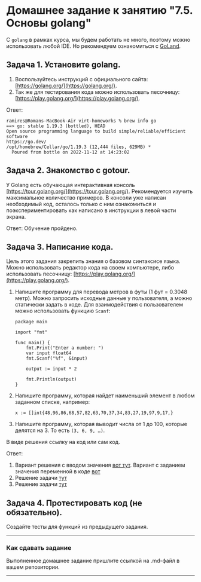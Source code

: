 # Домашнее задание к занятию "7.5. Основы golang"

С `golang` в рамках курса, мы будем работать не много, поэтому можно использовать любой IDE. 
Но рекомендуем ознакомиться с [GoLand](https://www.jetbrains.com/ru-ru/go/).  

## Задача 1. Установите golang.
1. Воспользуйтесь инструкций с официального сайта: [https://golang.org/](https://golang.org/).
2. Так же для тестирования кода можно использовать песочницу: [https://play.golang.org/](https://play.golang.org/).

Ответ:
```
ramires@Romans-MacBook-Air virt-homeworks % brew info go
==> go: stable 1.19.3 (bottled), HEAD
Open source programming language to build simple/reliable/efficient software
https://go.dev/
/opt/homebrew/Cellar/go/1.19.3 (12,444 files, 629MB) *
  Poured from bottle on 2022-11-12 at 14:23:02
```

## Задача 2. Знакомство с gotour.
У Golang есть обучающая интерактивная консоль [https://tour.golang.org/](https://tour.golang.org/). 
Рекомендуется изучить максимальное количество примеров. В консоли уже написан необходимый код, 
осталось только с ним ознакомиться и поэкспериментировать как написано в инструкции в левой части экрана.  

Ответ:
Обучение пройдено.

## Задача 3. Написание кода. 
Цель этого задания закрепить знания о базовом синтаксисе языка. Можно использовать редактор кода 
на своем компьютере, либо использовать песочницу: [https://play.golang.org/](https://play.golang.org/).

1. Напишите программу для перевода метров в футы (1 фут = 0.3048 метр). Можно запросить исходные данные 
у пользователя, а можно статически задать в коде.
    Для взаимодействия с пользователем можно использовать функцию `Scanf`:
    ```
    package main
    
    import "fmt"
    
    func main() {
        fmt.Print("Enter a number: ")
        var input float64
        fmt.Scanf("%f", &input)
    
        output := input * 2
    
        fmt.Println(output)    
    }
    ```
 
2. Напишите программу, которая найдет наименьший элемент в любом заданном списке, например:
    ```
    x := []int{48,96,86,68,57,82,63,70,37,34,83,27,19,97,9,17,}
    ```
3. Напишите программу, которая выводит числа от 1 до 100, которые делятся на 3. То есть `(3, 6, 9, …)`.

В виде решения ссылку на код или сам код.

Ответ:
1. Вариант решения с вводом значения [вот тут](https://github.com/RamiresHab/virt-homeworks/blob/master/07-terraform-05-golang/HW3/hw3_1a.go). Вариант с заданием значения переменной в коде [вот](https://github.com/RamiresHab/virt-homeworks/blob/master/07-terraform-05-golang/HW3/hw3_1b.go)
2. Решение задачи [тут](https://github.com/RamiresHab/virt-homeworks/blob/master/07-terraform-05-golang/HW3/hw3_3.go)
3. Решение задачи [тут](https://github.com/RamiresHab/virt-homeworks/blob/master/07-terraform-05-golang/HW3/hw3_2.go)

## Задача 4. Протестировать код (не обязательно).

Создайте тесты для функций из предыдущего задания. 

---

### Как cдавать задание

Выполненное домашнее задание пришлите ссылкой на .md-файл в вашем репозитории.

---

